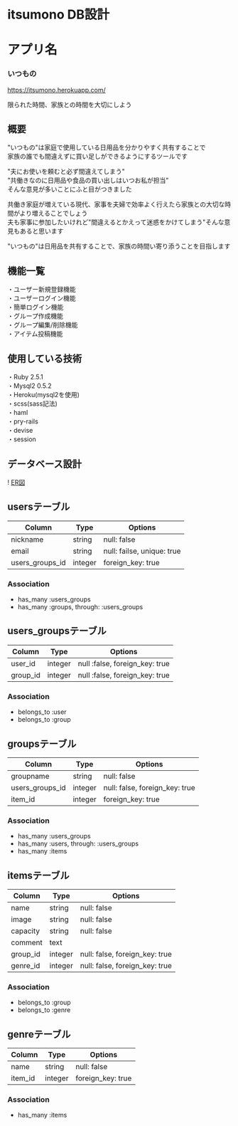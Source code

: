 # itsumono DB設計

アプリ名
====
### いつもの
https://itsumono.herokuapp.com/
  
限られた時間、家族との時間を大切にしよう
  
## 概要
"いつもの"は家庭で使用している日用品を分かりやすく共有することで  
家族の誰でも間違えずに買い足しができるようにするツールです  
  
"夫にお使いを頼むと必ず間違えてしまう"  
"共働きなのに日用品や食品の買い出しはいつお私が担当"  
そんな意見が多いことにふと目がつきました  
  
共働き家庭が増えている現代、家事を夫婦で効率よく行えたら家族との大切な時間がより増えることでしょう  
夫も家事に参加したいけれど"間違えるとかえって迷惑をかけてしまう"そんな意見もあると思います  
  
"いつもの"は日用品を共有することで、家族の時間い寄り添うことを目指します  
## 機能一覧
・ユーザー新規登録機能  
・ユーザーログイン機能  
・簡単ログイン機能  
・グループ作成機能  
・グループ編集/削除機能  
・アイテム投稿機能  

## 使用している技術
・Ruby 2.5.1  
・Mysql2 0.5.2  
・Heroku(mysql2を使用)  
・scss(sass記法)  
・haml  
・pry-rails  
・devise  
・session

## データベース設計
! [ER図](EntityRelationshipDiagram.png "ER図")
## usersテーブル
|Column|Type|Options|
|------|----|-------|
|nickname|string|null: false|
|email|string|null: failse, unique: true|
|users_groups_id|integer|foreign_key: true|
### Association
 - has_many :users_groups
 - has_many :groups, through: :users_groups

## users_groupsテーブル
|Column|Type|Options|
|------|----|-------|
|user_id|integer|null :false, foreign_key: true|
|group_id|integer|null :false, foreign_key: true|
### Association
 - belongs_to :user
 - belongs_to :group

## groupsテーブル
|Column|Type|Options|
|------|----|-------|
|groupname|string|null: false|
|users_groups_id|integer|null: false, foreign_key: true|
|item_id|integer|foreign_key: true|
### Association
 - has_many :users_groups
 - has_many :users, through: :users_groups
 - has_many :items

## itemsテーブル
|Column|Type|Options|
|------|----|-------|
|name|string|null: false|
|image|string|null: false|
|capacity|string|null: false|
|comment|text||
|group_id|integer|null: false, foreign_key: true|
|genre_id|integer|null: false, foreign_key: true|
### Association
 - belongs_to :group
 - belongs_to :genre

## genreテーブル
|Column|Type|Options|
|------|----|-------|
|name|string|null: false|
|item_id|integer|foreign_key: true|
### Association
 - has_many :items